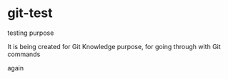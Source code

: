 # git-test
testing purpose

It is being created for Git Knowledge purpose, for going through with Git commands

again
